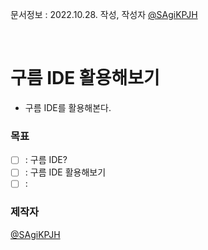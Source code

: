 문서정보 : 2022.10.28. 작성, 작성자 [@SAgiKPJH](https://github.com/SAgiKPJH)

<br>

# 구름 IDE 활용해보기
- 구름 IDE를 활용해본다.

### 목표
- [ ] : 구름 IDE?
- [ ] : 구름 IDE 활용해보기
- [ ] : 

### 제작자
[@SAgiKPJH](https://github.com/SAgiKPJH)

